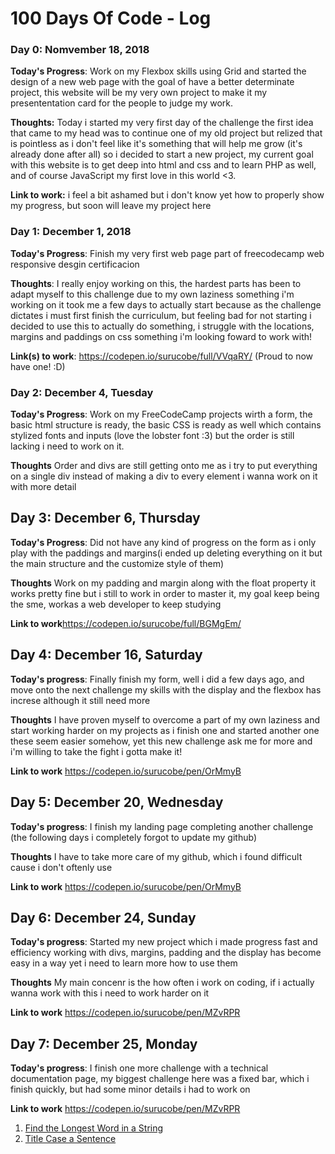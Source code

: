 # 100 Days Of Code - Log

### Day 0: Nomvember 18, 2018

**Today's Progress**: Work on my Flexbox skills using Grid and started the design of a new web page with the goal of have a better determinate project, this website will be my very own project to make it my presententation card for the people to judge my work.

**Thoughts:** Today i started my very first day of the challenge the first idea that came to my head was to continue one of my old project but relized that is pointless as i don't feel like it's something that will help me grow (it's already done after all) so i decided to start a new project, my current goal with this website is to get deep into html and css and to learn PHP as well, and of course JavaScript my first love in this world <3.

**Link to work:** i feel a bit ashamed but i don't know yet how to properly show my progress, but soon will leave my project here

### Day 1: December 1, 2018

**Today's Progress**: Finish my very first web page part of freecodecamp web responsive desgin certificacion

**Thoughts**: I really enjoy working on this, the hardest parts has been to adapt myself to this challenge due to my own laziness something i'm working on it took me a few days to actually start because as the challenge dictates i must first finish the curriculum, but feeling bad for not starting i decided to use this to actually do something, i struggle with the locations, margins and paddings on css something i'm looking foward to work with!

**Link(s) to work**: https://codepen.io/surucobe/full/VVqaRY/ (Proud to now have one! :D)


### Day 2: December 4, Tuesday

**Today's Progress**: Work on my FreeCodeCamp projects wirth a form, the basic html structure is ready, the basic CSS is ready as well which contains stylized fonts and inputs (love the lobster font :3) but the order is still lacking i need to work on it.

**Thoughts** Order and divs are still getting onto me as i try to put everything on a single div instead of making a div to every element i wanna work on it with more detail

## Day 3: December 6, Thursday

**Today's Progress**: Did not have any kind of progress on the form as i only play with the paddings and margins(i ended up deleting everything on it but the main structure and the customize style of them)

**Thoughts** Work on my padding and margin along with the float property it works pretty fine but i still to work in order to master it, my goal keep being the sme, workas a web developer to keep studying

**Link to work**https://codepen.io/surucobe/full/BGMgEm/

## Day 4: December 16, Saturday

**Today's progress**: Finally finish my form, well i did a few days ago, and move onto the next challenge my skills with the display  and the flexbox has increse although it still need more

**Thoughts** I have proven myself to overcome a part of my own laziness and start working harder on my projects as i finish one and started another one these seem easier somehow, yet this new challenge ask me for more and i'm willing to take the fight i gotta make it!

**Link to work** https://codepen.io/surucobe/pen/OrMmyB

## Day 5: December 20, Wednesday

**Today's progress**: I finish my landing page completing another challenge (the following days i completely forgot to update my github)

**Thoughts** I have to take more care of my github, which i found difficult cause i don't oftenly use

**Link to work** https://codepen.io/surucobe/pen/OrMmyB

## Day 6: December 24, Sunday

**Today's progress**: Started my new project which i made progress fast and efficiency working with divs, margins, padding and the display has become easy in a way yet i need to learn more how to use them

**Thoughts** My main concenr is the how often i work on coding, if i actually wanna work with this i need to work harder on it

**Link to work** https://codepen.io/surucobe/pen/MZvRPR

## Day 7: December 25, Monday

**Today's progress**: I finish one more challenge with a technical documentation page, my biggest challenge here was a fixed bar, which i finish quickly, but had some minor details i had to work on 

**Link to work** https://codepen.io/surucobe/pen/MZvRPR

1. [Find the Longest Word in a String](https://www.freecodecamp.com/challenges/find-the-longest-word-in-a-string)
2. [Title Case a Sentence](https://www.freecodecamp.com/challenges/title-case-a-sentence)
